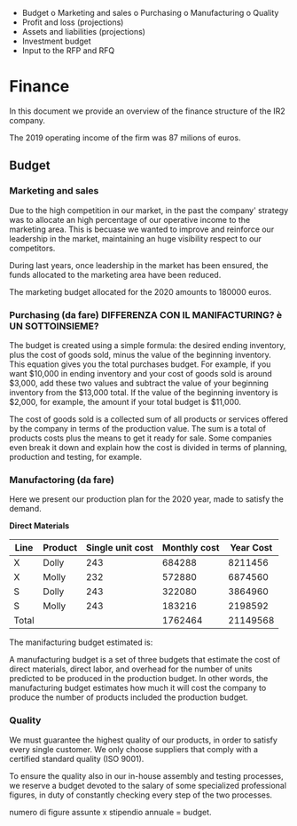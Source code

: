 -	Budget 
    o	Marketing and sales
    o	Purchasing
    o	Manufacturing
    o	Quality
-	Profit and loss (projections)
-	Assets and liabilities (projections)
-	Investment budget
-	Input to the RFP and RFQ

# Finance
In this document we provide an overview of the finance structure of the IR2 company.

The 2019 operating income of the firm was 87 milions of euros.

## Budget

### Marketing and sales
Due to the high competition in our market, in the past the company' strategy was to allocate an high percentage of our operative income to the marketing area. This is becuase we wanted to improve and reinforce our leadership in the market, maintaining an huge visibility respect to our competitors.

During last years, once leadership in the market has been ensured, the funds allocated to the marketing area have been reduced. 

The marketing budget allocated for the 2020 amounts to 180000 euros.


### Purchasing (da fare) DIFFERENZA CON IL MANIFACTURING? è UN SOTTOINSIEME?    

The budget is created using a simple formula: the desired ending inventory, plus the cost of goods sold, minus the value of the beginning inventory. This equation gives you the total purchases budget. For example, if you want $10,000 in ending inventory and your cost of goods sold is around $3,000, add these two values and subtract the value of your beginning inventory from the $13,000 total. If the value of the beginning inventory is $2,000, for example, the amount if your total budget is $11,000.

The cost of goods sold is a collected sum of all products or services offered by the company in terms of the production value. The sum is a total of products costs plus the means to get it ready for sale. Some companies even break it down and explain how the cost is divided in terms of planning, production and testing, for example.


### Manufactoring (da fare)

Here we present our production plan for the 2020 year, made to satisfy the demand.

**Direct Materials**

 Line | Product | Single unit cost | Monthly cost | Year Cost
|---|----|---|---|---|
X | Dolly | 243 | 684288 | 8211456
X | Molly |  232 | 572880 | 6874560
S | Dolly | 243 | 322080 | 3864960
S | Molly | 243 | 183216 | 2198592
Total  |  | | 1762464 | 21149568




The manifacturing budget estimated is:

A manufacturing budget is a set of three budgets that estimate the cost of direct materials, direct labor, and overhead for the number of units predicted to be produced in the production budget. In other words, the manufacturing budget estimates how much it will cost the company to produce the number of products included the production budget.

### Quality

We must guarantee the highest quality of our products, in order to satisfy every single customer. We only choose suppliers that comply with a certified standard quality (ISO 9001).

To ensure the quality also in our in-house assembly and testing processes, we reserve a budget devoted to the salary of some specialized professional figures, in duty of constantly checking every step of the two processes. 

numero di figure assunte x stipendio annuale = budget.
